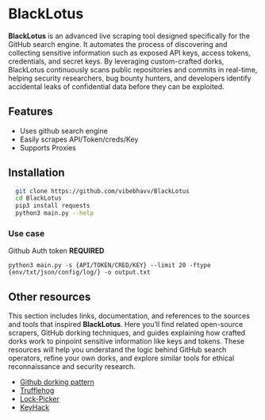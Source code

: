 
# BlackLotus

**BlackLotus** is an advanced live scraping tool designed specifically for the GitHub search engine. It automates the process of discovering and collecting sensitive information such as exposed API keys, access tokens, credentials, and secret keys. By leveraging custom-crafted dorks, BlackLotus continuously scans public repositories and commits in real-time, helping security researchers, bug bounty hunters, and developers identify accidental leaks of confidential data before they can be exploited.

## Features

- Uses github search engine
- Easily scrapes API/Token/creds/Key
- Supports Proxies
## Installation


```bash
  git clone https://github.com/vibebhavv/BlackLotus
  cd BlackLotus
  pip3 install requests
  python3 main.py --help
```
### Use case

Github Auth token **REQUIRED**

```
python3 main.py -s {API/TOKEN/CRED/KEY} --limit 20 -ftype {env/txt/json/config/log/} -o output.txt
```
## Other resources

This section includes links, documentation, and references to the sources and tools that inspired **BlackLotus**. Here you’ll find related open-source scrapers, GitHub dorking techniques, and guides explaining how crafted dorks work to pinpoint sensitive information like keys and tokens. These resources will help you understand the logic behind GitHub search operators, refine your own dorks, and explore similar tools for ethical reconnaissance and security research.

- [Github dorking pattern](https://gist.github.com/win3zz/0a1c70589fcbea64dba4588b93095855)
- [Trufflehog](https://github.com/trufflesecurity/trufflehog)
- [Lock-Picker](https://github.com/42zen/lock-picker)
- [KeyHack](https://github.com/streaak/keyhacks)

